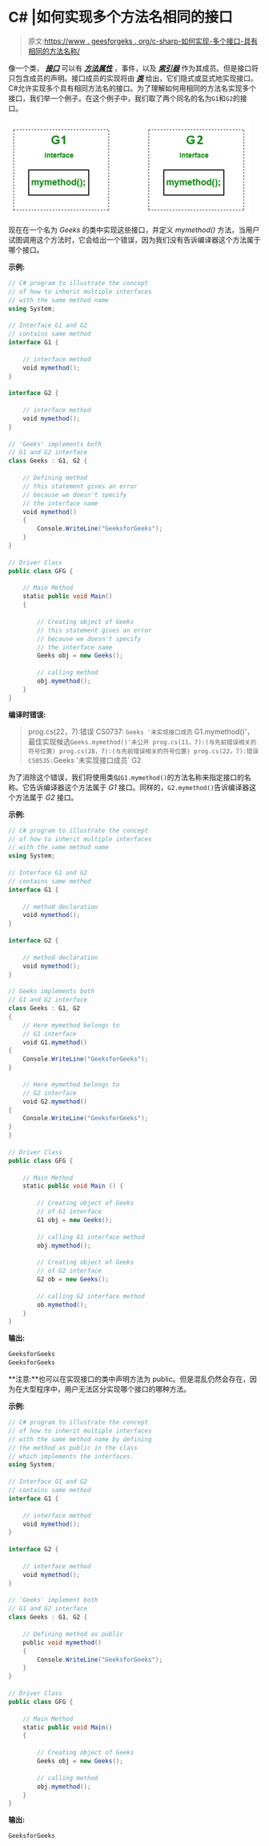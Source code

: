 # C# |如何实现多个方法名相同的接口

> 原文:[https://www . geesforgeks . org/c-sharp-如何实现-多个接口-具有相同的方法名称/](https://www.geeksforgeeks.org/c-sharp-how-to-implement-multiple-interfaces-having-same-method-name/)

像一个类， ***[接口](https://www.geeksforgeeks.org/c-interface/)*** 可以有 ***[方法](https://www.geeksforgeeks.org/c-methods/)******[属性](https://www.geeksforgeeks.org/c-properties/)*** ，事件，以及 ***[索引器](https://www.geeksforgeeks.org/c-indexers/)*** 作为其成员。但是接口将只包含成员的声明。接口成员的实现将由 ***[类](https://www.geeksforgeeks.org/c-class-and-object/)*** 给出，它们隐式或显式地实现接口。
C#允许实现多个具有相同方法名的接口。为了理解如何用相同的方法名实现多个接口，我们举一个例子。在这个例子中，我们取了两个同名的名为`G1`和`G2`的接口。

[![](img/b2ebf54dcb9e66b6951e2abe80a5d087.png)](https://media.geeksforgeeks.org/wp-content/uploads/Untitled-Diagram-18-1.jpg)

现在在一个名为 *Geeks* 的类中实现这些接口，并定义 *mymethod()* 方法，当用户试图调用这个方法时，它会给出一个错误，因为我们没有告诉编译器这个方法属于哪个接口。

**示例:**

```cs
// C# program to illustrate the concept
// of how to inherit multiple interfaces
// with the same method name
using System;

// Interface G1 and G2
// contains same method
interface G1 {

    // interface method
    void mymethod();
}

interface G2 {

    // interface method
    void mymethod();
}

// 'Geeks' implements both
// G1 and G2 interface
class Geeks : G1, G2 {

    // Defining method
    // this statement gives an error
    // because we doesn't specify
    // the interface name
    void mymethod()
    {
        Console.WriteLine("GeeksforGeeks");
    }
}

// Driver Class
public class GFG {

    // Main Method
    static public void Main()
    {

        // Creating object of Geeks
        // this statement gives an error
        // because we doesn't specify
        // the interface name
        Geeks obj = new Geeks();

        // calling method
        obj.mymethod();
    }
}
```

**编译时错误:**

> prog.cs(22，7):错误 CS0737: `Geeks '未实现接口成员` G1.mymethod()'，最佳实现候选` Geeks.mymethod()'未公开
> prog.cs(11，7):(与先前错误相关的符号位置)
> prog.cs(28，7):(与先前错误相关的符号位置)
> prog.cs(22，7):错误 CS0535: `Geeks '未实现接口成员` G2

为了消除这个错误，我们将使用类似`G1.mymethod()`的方法名称来指定接口的名称。它告诉编译器这个方法属于 *G1* 接口。同样的，`G2.mymethod()`告诉编译器这个方法属于 *G2* 接口。

**示例:**

```cs
// C# program to illustrate the concept 
// of how to inherit multiple interfaces 
// with the same method name
using System;

// Interface G1 and G2 
// contains same method
interface G1 {

    // method declaration
    void mymethod();
}

interface G2 {

    // method declaration
    void mymethod();
}

// Geeks implements both 
// G1 and G2 interface
class Geeks : G1, G2
{
    // Here mymethod belongs to 
    // G1 interface
    void G1.mymethod()
{
    Console.WriteLine("GeeksforGeeks");
}

    // Here mymethod belongs to 
    // G2 interface
    void G2.mymethod()
{
    Console.WriteLine("GeeksforGeeks");
}
}

// Driver Class
public class GFG {

    // Main Method
    static public void Main () {

        // Creating object of Geeks
        // of G1 interface
        G1 obj = new Geeks();

        // calling G1 interface method
        obj.mymethod();

        // Creating object of Geeks
        // of G2 interface
        G2 ob = new Geeks();

        // calling G2 interface method
        ob.mymethod();
    }
}
```

**输出:**

```cs
GeeksforGeeks
GeeksforGeeks

```

**注意:**也可以在实现接口的类中声明方法为 public。但是混乱仍然会存在，因为在大型程序中，用户无法区分实现哪个接口的哪种方法。

**示例:**

```cs
// C# program to illustrate the concept
// of how to inherit multiple interfaces
// with the same method name by defining 
// the method as public in the class 
// which implements the interfaces.
using System;

// Interface G1 and G2
// contains same method
interface G1 {

    // interface method
    void mymethod();
}

interface G2 {

    // interface method
    void mymethod();
}

// 'Geeks' implement both
// G1 and G2 interface
class Geeks : G1, G2 {

    // Defining method as public
    public void mymethod()
    {
        Console.WriteLine("GeeksforGeeks");
    }
}

// Driver Class
public class GFG {

    // Main Method
    static public void Main()
    {

        // Creating object of Geeks
        Geeks obj = new Geeks();

        // calling method
        obj.mymethod();
    }
}
```

**输出:**

```cs
GeeksforGeeks

```